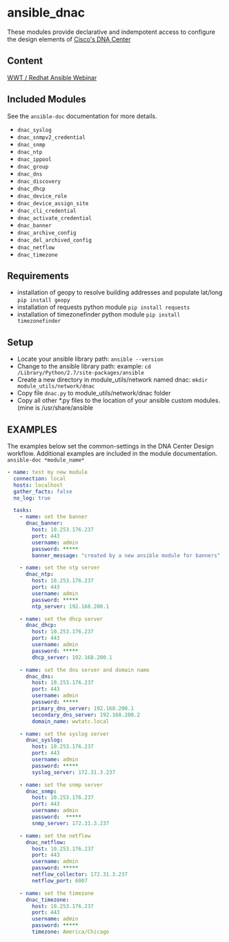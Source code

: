 # ansible_dnac

These modules provide declarative and indempotent access to configure the design elements of [Cisco's DNA Center](https://www.cisco.com/c/en/us/products/cloud-systems.../dna-center/index.html)

## Content

[WWT / Redhat Ansible Webinar](https://www.ansible.com/resources/webinars-training/lab-automation-by-wwt-with-ansible-tower-and-cisco-dna-center)

## Included Modules 

See the `ansible-doc` documentation for more details. 

- `dnac_syslog`
- `dnac_snmpv2_credential`
- `dnac_snmp`
- `dnac_ntp`
- `dnac_ippool`
- `dnac_group`
- `dnac_dns`
- `dnac_discovery`
- `dnac_dhcp`
- `dnac_device_role`
- `dnac_device_assign_site`
- `dnac_cli_credential`
- `dnac_activate_credential`
- `dnac_banner`
- `dnac_archive_config`
- `dnac_del_archived_config`
- `dnac_netflow`
- `dnac_timezone`

## Requirements
- installation of geopy to resolve building addresses and populate lat/long
`pip install geopy`
- installation of requests python module
`pip install requests`
- installation of timezonefinder python module 
`pip install timezonefinder`

## Setup
- Locate your ansible library path: `ansible --version`
- Change to the ansible library path: example: `cd /Library/Python/2.7/site-packages/ansible` 
- Create a new directory in module_utils/network named dnac: `mkdir module_utils/network/dnac` 
- Copy file `dnac.py` to module_utils/network/dnac folder
- Copy all other *.py files to the location of your ansible custom modules. (mine is /usr/share/ansible

## EXAMPLES
The examples below set the common-settings in the DNA Center Design workflow.  Additional examples are included 
in the module documentation.  `ansible-doc *module_name*`

```yaml
- name: test my new module
  connection: local
  hosts: localhost
  gather_facts: false
  no_log: true

  tasks:
    - name: set the banner  
      dnac_banner:
        host: 10.253.176.237
        port: 443
        username: admin
        password: *****
        banner_message: "created by a new ansible module for banners"

    - name: set the ntp server
      dnac_ntp:
        host: 10.253.176.237
        port: 443
        username: admin
        password: *****
        ntp_server: 192.168.200.1

    - name: set the dhcp server
      dnac_dhcp:
        host: 10.253.176.237
        port: 443
        username: admin
        password: *****
        dhcp_server: 192.168.200.1

    - name: set the dns server and domain name
      dnac_dns:
        host: 10.253.176.237
        port: 443
        username: admin
        password: *****
        primary_dns_server: 192.168.200.1
        secondary_dns_server: 192.168.200.2
        domain_name: wwtatc.local

    - name: set the syslog server
      dnac_syslog:
        host: 10.253.176.237
        port: 443
        username: admin
        password: *****
        syslog_server: 172.31.3.237

    - name: set the snmp server
      dnac_snmp:
        host: 10.253.176.237
        port: 443
        username: admin
        password:  *****
        snmp_server: 172.31.3.237

    - name: set the netflow
      dnac_netflow:
        host: 10.253.176.237
        port: 443
        username: admin
        password: *****
        netflow_collector: 172.31.3.237
        netflow_port: 6007

    - name: set the timezone
      dnac_timezone:
        host: 10.253.176.237
        port: 443
        username: admin
        password: *****
        timezone: America/Chicago

  ```
